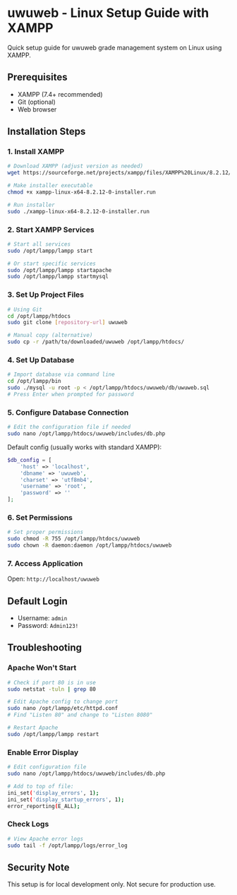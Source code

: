 # uwuweb - Linux Setup Guide with XAMPP

Quick setup guide for uwuweb grade management system on Linux using XAMPP.

## Prerequisites

- XAMPP (7.4+ recommended)
- Git (optional)
- Web browser

## Installation Steps

### 1. Install XAMPP

```bash
# Download XAMPP (adjust version as needed)
wget https://sourceforge.net/projects/xampp/files/XAMPP%20Linux/8.2.12/xampp-linux-x64-8.2.12-0-installer.run

# Make installer executable
chmod +x xampp-linux-x64-8.2.12-0-installer.run

# Run installer
sudo ./xampp-linux-x64-8.2.12-0-installer.run
```

### 2. Start XAMPP Services

```bash
# Start all services
sudo /opt/lampp/lampp start

# Or start specific services
sudo /opt/lampp/lampp startapache
sudo /opt/lampp/lampp startmysql
```

### 3. Set Up Project Files

```bash
# Using Git
cd /opt/lampp/htdocs
sudo git clone [repository-url] uwuweb

# Manual copy (alternative)
sudo cp -r /path/to/downloaded/uwuweb /opt/lampp/htdocs/
```

### 4. Set Up Database

```bash
# Import database via command line
cd /opt/lampp/bin
sudo ./mysql -u root -p < /opt/lampp/htdocs/uwuweb/db/uwuweb.sql
# Press Enter when prompted for password
```

### 5. Configure Database Connection

```bash
# Edit the configuration file if needed
sudo nano /opt/lampp/htdocs/uwuweb/includes/db.php
```

Default config (usually works with standard XAMPP):

```php
$db_config = [
    'host' => 'localhost',
    'dbname' => 'uwuweb',
    'charset' => 'utf8mb4',
    'username' => 'root',
    'password' => ''
];
```

### 6. Set Permissions

```bash
# Set proper permissions
sudo chmod -R 755 /opt/lampp/htdocs/uwuweb
sudo chown -R daemon:daemon /opt/lampp/htdocs/uwuweb
```

### 7. Access Application

Open: `http://localhost/uwuweb`

## Default Login

- Username: `admin`
- Password: `Admin123!`

## Troubleshooting

### Apache Won't Start

```bash
# Check if port 80 is in use
sudo netstat -tuln | grep 80

# Edit Apache config to change port
sudo nano /opt/lampp/etc/httpd.conf
# Find "Listen 80" and change to "Listen 8080"

# Restart Apache
sudo /opt/lampp/lampp restart
```

### Enable Error Display

```bash
# Edit configuration file
sudo nano /opt/lampp/htdocs/uwuweb/includes/db.php

# Add to top of file:
ini_set('display_errors', 1);
ini_set('display_startup_errors', 1);
error_reporting(E_ALL);
```

### Check Logs

```bash
# View Apache error logs
sudo tail -f /opt/lampp/logs/error_log
```

## Security Note

This setup is for local development only. Not secure for production use.
